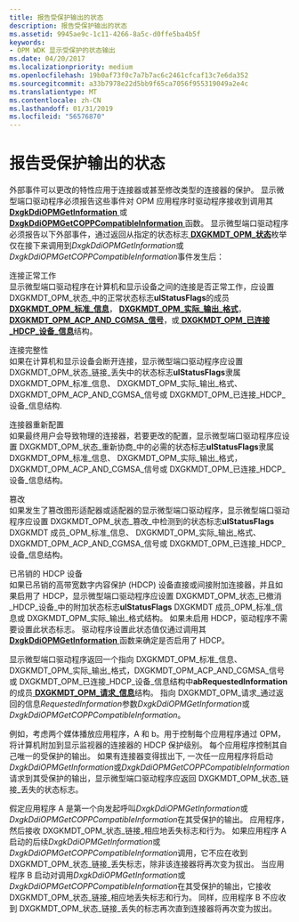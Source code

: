 ```yaml
---
title: 报告受保护输出的状态
description: 报告受保护输出的状态
ms.assetid: 9945ae9c-1c11-4266-8a5c-d0ffe5ba4b5f
keywords:
- OPM WDK 显示受保护的状态输出
ms.date: 04/20/2017
ms.localizationpriority: medium
ms.openlocfilehash: 19b0af73f0c7a7b7ac6c2461cfcaf13c7e6da352
ms.sourcegitcommit: a33b7978e22d5bb9f65ca7056f955319049a2e4c
ms.translationtype: MT
ms.contentlocale: zh-CN
ms.lasthandoff: 01/31/2019
ms.locfileid: "56576870"
---
```

# <a name="reporting-status-of-a-protected-output"></a>报告受保护输出的状态


外部事件可以更改的特性应用于连接器或甚至修改类型的连接器的保护。 显示微型端口驱动程序必须报告这些事件对 OPM 应用程序时驱动程序接收到调用其[ **DxgkDdiOPMGetInformation** ](https://msdn.microsoft.com/library/windows/hardware/ff559725)或[ **DxgkDdiOPMGetCOPPCompatibleInformation** ](https://msdn.microsoft.com/library/windows/hardware/ff559720)函数。 显示微型端口驱动程序必须报告以下外部事件，通过返回从指定的状态标志[ **DXGKMDT\_OPM\_状态**](https://msdn.microsoft.com/library/windows/hardware/ff560930)枚举仅在接下来调用到*DxgkDdiOPMGetInformation*或*DxgkDdiOPMGetCOPPCompatibleInformation*事件发生后：

<span id="Connection_working_properly"></span><span id="connection_working_properly"></span><span id="CONNECTION_WORKING_PROPERLY"></span>连接正常工作  
显示微型端口驱动程序在计算机和显示设备之间的连接是否正常工作，应设置 DXGKMDT\_OPM\_状态\_中的正常状态标志**ulStatusFlags**的成员[ **DXGKMDT\_OPM\_标准\_信息**](https://msdn.microsoft.com/library/windows/hardware/ff560925)， [ **DXGKMDT\_OPM\_实际\_输出\_格式**](https://msdn.microsoft.com/library/windows/hardware/ff560840)， [ **DXGKMDT\_OPM\_ACP\_AND\_CGMSA\_信号**](https://msdn.microsoft.com/library/windows/hardware/ff560830)，或[ **DXGKMDT\_OPM\_已连接\_HDCP\_设备\_信息**](https://msdn.microsoft.com/library/windows/hardware/ff560854)结构。

<span id="Connection_integrity"></span><span id="connection_integrity"></span><span id="CONNECTION_INTEGRITY"></span>连接完整性  
如果在计算机和显示设备会断开连接，显示微型端口驱动程序应设置 DXGKMDT\_OPM\_状态\_链接\_丢失中的状态标志**ulStatusFlags**隶属 DXGKMDT\_OPM\_标准\_信息、 DXGKMDT\_OPM\_实际\_输出\_格式、 DXGKMDT\_OPM\_ACP\_AND\_CGMSA\_信号或 DXGKMDT\_OPM\_已连接\_HDCP\_设备\_信息结构.

<span id="Connector_reconfigurations"></span><span id="connector_reconfigurations"></span><span id="CONNECTOR_RECONFIGURATIONS"></span>连接器重新配置  
如果最终用户会导致物理的连接器，若要更改的配置，显示微型端口驱动程序应设置 DXGKMDT\_OPM\_状态\_重新协商\_中的必需的状态标志**ulStatusFlags**隶属 DXGKMDT\_OPM\_标准\_信息、 DXGKMDT\_OPM\_实际\_输出\_格式，DXGKMDT\_OPM\_ACP\_AND\_CGMSA\_信号或 DXGKMDT\_OPM\_已连接\_HDCP\_设备\_信息结构。

<span id="Tampering"></span><span id="tampering"></span><span id="TAMPERING"></span>篡改  
如果发生了篡改图形适配器或适配器的显示微型端口驱动程序，显示微型端口驱动程序应设置 DXGKMDT\_OPM\_状态\_篡改\_中检测到的状态标志**ulStatusFlags** DXGKMDT 成员\_OPM\_标准\_信息、 DXGKMDT\_OPM\_实际\_输出\_格式、 DXGKMDT\_OPM\_ACP\_AND\_CGMSA\_信号或 DXGKMDT\_OPM\_已连接\_HDCP\_设备\_信息结构。

<span id="Revoked_HDCP_device"></span><span id="revoked_hdcp_device"></span><span id="REVOKED_HDCP_DEVICE"></span>已吊销的 HDCP 设备  
如果已吊销的高带宽数字内容保护 (HDCP) 设备直接或间接附加连接器，并且如果启用了 HDCP，显示微型端口驱动程序应设置 DXGKMDT\_OPM\_状态\_已撤消\_HDCP\_设备\_中的附加状态标志**ulStatusFlags** DXGKMDT 成员\_OPM\_标准\_信息或 DXGKMDT\_OPM\_实际\_输出\_格式结构。 如果未启用 HDCP，驱动程序不需要设置此状态标志。 驱动程序设置此状态值仅通过调用其[ **DxgkDdiOPMGetInformation** ](https://msdn.microsoft.com/library/windows/hardware/ff559725)函数来确定是否启用了 HDCP。

显示微型端口驱动程序返回一个指向 DXGKMDT\_OPM\_标准\_信息、 DXGKMDT\_OPM\_实际\_输出\_格式，DXGKMDT\_OPM\_ACP\_AND\_CGMSA\_信号或 DXGKMDT\_OPM\_已连接\_HDCP\_设备\_信息结构中**abRequestedInformation**的成员[ **DXGKMDT\_OPM\_请求\_信息**](https://msdn.microsoft.com/library/windows/hardware/ff560910)结构。 指向 DXGKMDT\_OPM\_请求\_通过返回的信息*RequestedInformation*参数*DxgkDdiOPMGetInformation*或*DxgkDdiOPMGetCOPPCompatibleInformation*。

例如，考虑两个媒体播放应用程序，A 和 b。用于控制每个应用程序通过 OPM，将计算机附加到显示监视器的连接器的 HDCP 保护级别。 每个应用程序控制其自己唯一的受保护的输出。 如果有连接器变得拔出下, 一次任一应用程序将启动*DxgkDdiOPMGetInformation*或*DxgkDdiOPMGetCOPPCompatibleInformation*请求到其受保护的输出，显示微型端口驱动程序应返回 DXGKMDT\_OPM\_状态\_链接\_丢失的状态标志。

假定应用程序 A 是第一个向发起呼叫*DxgkDdiOPMGetInformation*或*DxgkDdiOPMGetCOPPCompatibleInformation*在其受保护的输出。 应用程序，然后接收 DXGKMDT\_OPM\_状态\_链接\_相应地丢失标志和行为。 如果应用程序 A 启动的后续*DxgkDdiOPMGetInformation*或*DxgkDdiOPMGetCOPPCompatibleInformation*调用，它不应在收到 DXGKMDT\_OPM\_状态\_链接\_丢失标志，除非该连接器将再次变为拔出。 当应用程序 B 启动对调用*DxgkDdiOPMGetInformation*或*DxgkDdiOPMGetCOPPCompatibleInformation*在其受保护的输出，它接收 DXGKMDT\_OPM\_状态\_链接\_相应地丢失标志和行为。 同样，应用程序 B 不应收到 DXGKMDT\_OPM\_状态\_链接\_丢失的标志再次直到连接器将再次变为拔出。

 

 





